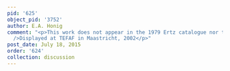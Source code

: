 ```yaml
---
pid: '625'
object_pid: '3752'
author: E.A. Honig
comment: "<p>This work does not appear in the 1979 Ertz catalogue nor the Honig Database.<br
  />Displayed at TEFAF in Maastricht, 2002</p>"
post_date: July 18, 2015
order: '624'
collection: discussion
---
```

